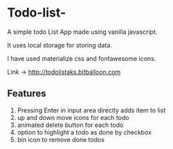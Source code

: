 # Todo-list-
A simple todo List App made using vanilla javascript.

It uses local storage for storing data.

I have used materialize css and fontawesome icons.

Link -> http://todolistaks.bitballoon.com

## Features
1. Pressing Enter in input area directly adds item to list
1. up and down move icons for each todo
1. animated delete button for each todo
1. option to highlight a todo as done by checkbox
1. bin icon to remove done todos

